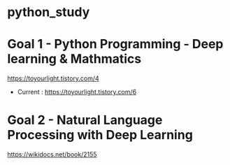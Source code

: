 # python_study

# Goal 1 - Python Programming - Deep learning & Mathmatics
https://toyourlight.tistory.com/4

* Current : https://toyourlight.tistory.com/6


# Goal 2 - Natural Language Processing with Deep Learning
https://wikidocs.net/book/2155
